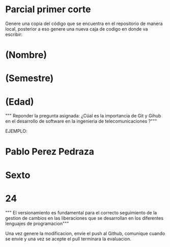 # Parcial primer corte
Genere una copia del código que se encuentra en el repositorio de manera local, posterior a eso genere una nueva caja de codigo en donde va escribir:

# (Nombre)
# (Semestre)
# (Edad)
""" Reponder la pregunta asignada: ¿Cúal es la importancia de Git y Gihub 
en el desarrollo de software en la ingenieria de telecomunicaciones ?"""

EJEMPLO:
# Pablo Perez Pedraza
# Sexto
# 24
""" El versionamiento es fundamental para el correcto seguimiento de la 
gestion de cambios en las liberaciones que se desarrollan en los diferentes lenguajes de programacion"""

Una vez genere la modificacion, envie el push al Github, comunique cuando se envie y una vez se acepte el pull terminara la evaluacion.
